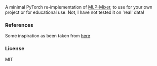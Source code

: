 
A minimal PyTorch re-implementation of [MLP-Mixer](https://arxiv.org/abs/2105.01601), to use for your own project or for educational use. Not, I have not tested it on 'real' data!

### References

Some inspiration as been taken from [here](https://github.com/rwightman/pytorch-image-models/blob/504fef4bc14bb99fb24eed4f8b6fd7435ce029bf/timm/models/mlp_mixer.py)

### License

MIT
